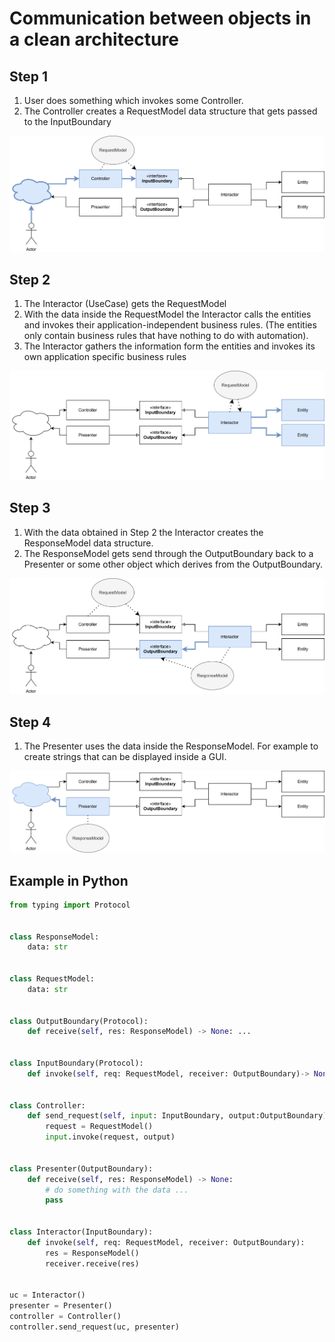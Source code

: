 # Communication between objects in a clean architecture

## Step 1
1. User does something which invokes some Controller.
2. The Controller creates a RequestModel data structure that gets passed to the InputBoundary

![Step 1](ca-step-1.svg)

## Step 2
1. The Interactor (UseCase) gets the RequestModel
2. With the data inside the RequestModel the Interactor calls the entities and invokes their application-independent business rules.
(The entities only contain business rules that have nothing to do with automation).
3. The Interactor gathers the information form the entities and invokes its own application specific business rules

![Step 2](ca-step-2.svg)

## Step 3
1. With the data obtained in Step 2 the Interactor creates the ResponseModel data structure.
2. The ResponseModel gets send through the OutputBoundary back to a Presenter or some other object which derives from the OutputBoundary.

![Step 3](ca-step-3.svg)

## Step 4
1. The Presenter uses the data inside the ResponseModel. For example to create strings that can be displayed inside a GUI.

![Step 4](ca-step-4.svg)

## Example in Python
```python
from typing import Protocol


class ResponseModel:
    data: str


class RequestModel:
    data: str


class OutputBoundary(Protocol):
    def receive(self, res: ResponseModel) -> None: ...


class InputBoundary(Protocol):
    def invoke(self, req: RequestModel, receiver: OutputBoundary)-> None: ...


class Controller:
    def send_request(self, input: InputBoundary, output:OutputBoundary) -> None:
        request = RequestModel()
        input.invoke(request, output)


class Presenter(OutputBoundary):
    def receive(self, res: ResponseModel) -> None:
        # do something with the data ...
        pass


class Interactor(InputBoundary):
    def invoke(self, req: RequestModel, receiver: OutputBoundary):
        res = ResponseModel()
        receiver.receive(res)


uc = Interactor()
presenter = Presenter()
controller = Controller()
controller.send_request(uc, presenter)
```
